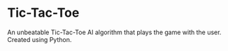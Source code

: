 # Tic-Tac-Toe
An unbeatable Tic-Tac-Toe AI algorithm that plays the game with the user. Created using Python.

